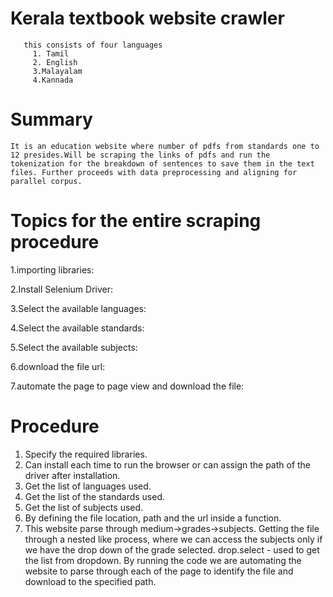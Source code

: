 # Kerala textbook website crawler
       this consists of four languages
         1. Tamil 
         2. English 
         3.Malayalam
         4.Kannada


# Summary 
 	It is an education website where number of pdfs from standards one to 12 presides.Will be scraping the links of pdfs and run the tokenization for the breakdown of sentences to save them in the text files. Further proceeds with data preprocessing and aligning for parallel corpus.
         
     
# Topics for the entire scraping procedure

1.importing libraries:

2.Install Selenium Driver:

3.Select the available languages:

4.Select the available standards:

5.Select the available subjects:

6.download the file url:

7.automate the page to page view and download the file:
       
# Procedure
1. Specify the required libraries.
2. Can install each time to run the browser or can assign the path of the driver after installation.
3. Get the list of languages used.
4. Get the list of the standards used.
5. Get the list of subjects used.
6. By defining the file location, path and the url inside a function.
7. This website parse through medium->grades->subjects.
   Getting the file through a nested like process, where we can access the subjects only if we have the drop down of the grade selected.
   drop.select - used to get the list from dropdown.
   By running the code we are automating the website to parse through each of the page to identify the file and download to the specified path.



